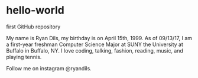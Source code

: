 # hello-world
first GitHub repository

My name is Ryan Dils, my birthday is on April 15th, 1999. As of 09/13/17, I am a first-year freshman Computer Science Major at SUNY the University at Buffalo in Buffalo, NY. I love coding, talking, fashion, reading, music, and playing tennis. 

Follow me on instagram @ryandils. 
